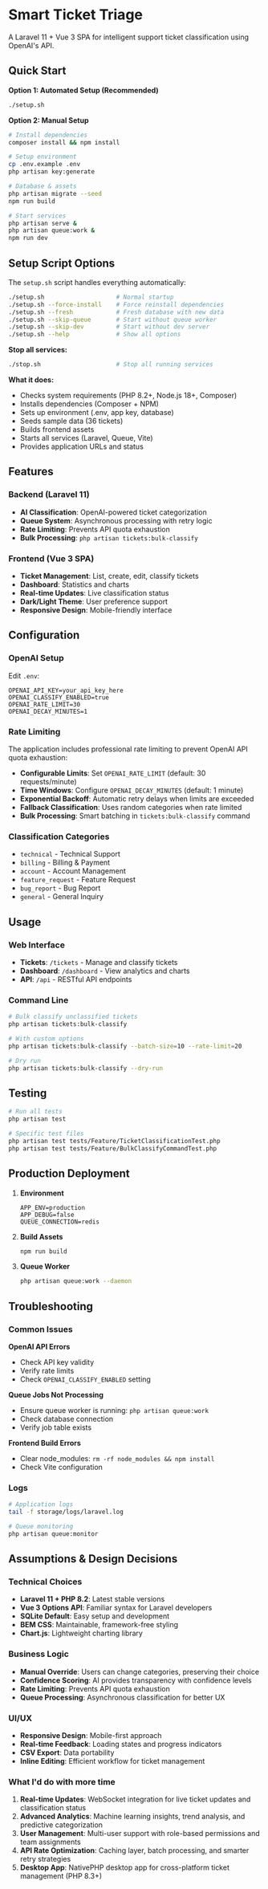# Smart Ticket Triage

<!--
TODO: README.md Documentation
Requirements from specification:
- README.md with ≤ 10 setup steps (clone → composer install → npm install → .env → php artisan migrate --seed → npm run dev/build, etc.)
- Section "Assumptions & Trade-offs" (+ optional "What I'd do with more time")
- .env.example containing OpenAI vars and queue/DB defaults
-->

A Laravel 11 + Vue 3 SPA for intelligent support ticket classification using OpenAI's API.

##  Quick Start

**Option 1: Automated Setup (Recommended)**
```bash
./setup.sh
```

**Option 2: Manual Setup**
```bash
# Install dependencies
composer install && npm install

# Setup environment
cp .env.example .env
php artisan key:generate

# Database & assets
php artisan migrate --seed
npm run build

# Start services
php artisan serve &
php artisan queue:work &
npm run dev
```

##  Setup Script Options

The `setup.sh` script handles everything automatically:

```bash
./setup.sh                    # Normal startup
./setup.sh --force-install    # Force reinstall dependencies
./setup.sh --fresh            # Fresh database with new data
./setup.sh --skip-queue       # Start without queue worker
./setup.sh --skip-dev         # Start without dev server
./setup.sh --help             # Show all options
```

**Stop all services:**
```bash
./stop.sh                     # Stop all running services
```

**What it does:**
- Checks system requirements (PHP 8.2+, Node.js 18+, Composer)
- Installs dependencies (Composer + NPM)
- Sets up environment (.env, app key, database)
- Seeds sample data (36 tickets)
- Builds frontend assets
- Starts all services (Laravel, Queue, Vite)
- Provides application URLs and status

##  Features

### Backend (Laravel 11)
- **AI Classification**: OpenAI-powered ticket categorization
- **Queue System**: Asynchronous processing with retry logic
- **Rate Limiting**: Prevents API quota exhaustion
- **Bulk Processing**: `php artisan tickets:bulk-classify`

### Frontend (Vue 3 SPA)
- **Ticket Management**: List, create, edit, classify tickets
- **Dashboard**: Statistics and charts
- **Real-time Updates**: Live classification status
- **Dark/Light Theme**: User preference support
- **Responsive Design**: Mobile-friendly interface

## Configuration

### OpenAI Setup
Edit `.env`:
```env
OPENAI_API_KEY=your_api_key_here
OPENAI_CLASSIFY_ENABLED=true
OPENAI_RATE_LIMIT=30
OPENAI_DECAY_MINUTES=1
```

### Rate Limiting
The application includes professional rate limiting to prevent OpenAI API quota exhaustion:

- **Configurable Limits**: Set `OPENAI_RATE_LIMIT` (default: 30 requests/minute)
- **Time Windows**: Configure `OPENAI_DECAY_MINUTES` (default: 1 minute)
- **Exponential Backoff**: Automatic retry delays when limits are exceeded
- **Fallback Classification**: Uses random categories when rate limited
- **Bulk Processing**: Smart batching in `tickets:bulk-classify` command

### Classification Categories
- `technical` - Technical Support
- `billing` - Billing & Payment  
- `account` - Account Management
- `feature_request` - Feature Request
- `bug_report` - Bug Report
- `general` - General Inquiry

## Usage

### Web Interface
- **Tickets**: `/tickets` - Manage and classify tickets
- **Dashboard**: `/dashboard` - View analytics and charts
- **API**: `/api` - RESTful API endpoints

### Command Line
```bash
# Bulk classify unclassified tickets
php artisan tickets:bulk-classify

# With custom options
php artisan tickets:bulk-classify --batch-size=10 --rate-limit=20

# Dry run
php artisan tickets:bulk-classify --dry-run
```

## Testing

```bash
# Run all tests
php artisan test

# Specific test files
php artisan test tests/Feature/TicketClassificationTest.php
php artisan test tests/Feature/BulkClassifyCommandTest.php
```

## Production Deployment

1. **Environment**
   ```env
   APP_ENV=production
   APP_DEBUG=false
   QUEUE_CONNECTION=redis
   ```

2. **Build Assets**
   ```bash
   npm run build
   ```

3. **Queue Worker**
   ```bash
   php artisan queue:work --daemon
   ```

## Troubleshooting

### Common Issues

**OpenAI API Errors**
- Check API key validity
- Verify rate limits
- Check `OPENAI_CLASSIFY_ENABLED` setting

**Queue Jobs Not Processing**
- Ensure queue worker is running: `php artisan queue:work`
- Check database connection
- Verify job table exists

**Frontend Build Errors**
- Clear node_modules: `rm -rf node_modules && npm install`
- Check Vite configuration

### Logs
```bash
# Application logs
tail -f storage/logs/laravel.log

# Queue monitoring
php artisan queue:monitor
```

## Assumptions & Design Decisions

### Technical Choices
- **Laravel 11 + PHP 8.2**: Latest stable versions
- **Vue 3 Options API**: Familiar syntax for Laravel developers
- **SQLite Default**: Easy setup and development
- **BEM CSS**: Maintainable, framework-free styling
- **Chart.js**: Lightweight charting library

### Business Logic
- **Manual Override**: Users can change categories, preserving their choice
- **Confidence Scoring**: AI provides transparency with confidence levels
- **Rate Limiting**: Prevents API quota exhaustion
- **Queue Processing**: Asynchronous classification for better UX

### UI/UX
- **Responsive Design**: Mobile-first approach
- **Real-time Feedback**: Loading states and progress indicators
- **CSV Export**: Data portability
- **Inline Editing**: Efficient workflow for ticket management

### What I'd do with more time

1. **Real-time Updates**: WebSocket integration for live ticket updates and classification status
2. **Advanced Analytics**: Machine learning insights, trend analysis, and predictive categorization
3. **User Management**: Multi-user support with role-based permissions and team assignments
4. **API Rate Optimization**: Caching layer, batch processing, and smarter retry strategies
5. **Desktop App**: NativePHP desktop app for cross-platform ticket management (PHP 8.3+)
